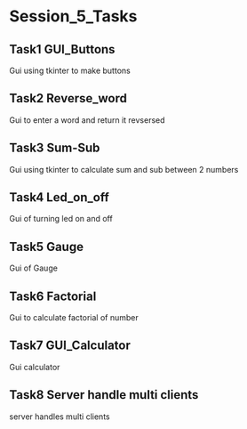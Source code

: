 # Session_5_Tasks

## Task1 GUI_Buttons

Gui using tkinter to make buttons 

## Task2 Reverse_word

Gui to enter a word and return it revsersed

## Task3 Sum-Sub

Gui using tkinter to calculate sum and sub between 2 numbers

## Task4 Led_on_off

Gui of turning led on and off

## Task5 Gauge

Gui of Gauge

## Task6 Factorial

Gui to calculate factorial of number 

## Task7 GUI_Calculator

Gui calculator 

## Task8 Server handle multi clients

server handles multi clients 